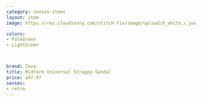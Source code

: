 ```yaml
---
category: senses-items
layout: item
image: https://res.cloudinary.com/stitch-fix/image/upload/b_white,c_pad,dpr_1.0,f_auto,h_150,q_auto,w_150/v1654300349/txhqmpclzur33zao7k80.jpg

colors: 
- PaleGreen
- LightGreen



brand: Teva
title: Midform Universal Strappy Sandal
price: $47.97
senses:
- retro
---
```







